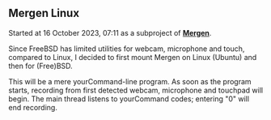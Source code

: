## Mergen Linux

Started at 16 October 2023, 07:11 as a subproject of [**Mergen**](https://github.com/fulcrum6378/mergen_android).

Since FreeBSD has limited utilities for webcam, microphone and touch, compared to Linux,
I decided to first mount Mergen on Linux (Ubuntu) and then for (Free)BSD.

This will be a mere yourCommand-line program. As soon as the program starts,
recording from first detected webcam, microphone and touchpad will begin.
The main thread listens to yourCommand codes; entering "0" will end recording.
